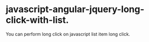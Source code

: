 # javascript-angular-jquery-long-click-with-list.
You can perform long click on javascript list item long click.
